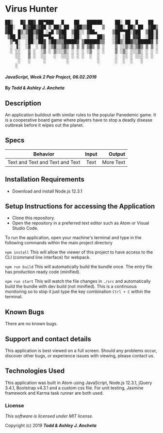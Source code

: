 # Virus Hunter
<pre>
██▒   █▓ ██▓ ██▀███   █    ██   ██████     ██░ ██  █    ██  ███▄    █ ▄▄▄█████▓▓█████  ██▀███  
▓██░   █▒▓██▒▓██ ▒ ██▒ ██  ▓██▒▒██    ▒    ▓██░ ██▒ ██  ▓██▒ ██ ▀█   █ ▓  ██▒ ▓▒▓█   ▀ ▓██ ▒ ██▒
▓██  █▒░▒██▒▓██ ░▄█ ▒▓██  ▒██░░ ▓██▄      ▒██▀▀██░▓██  ▒██░▓██  ▀█ ██▒▒ ▓██░ ▒░▒███   ▓██ ░▄█ ▒
 ▒██ █░░░██░▒██▀▀█▄  ▓▓█  ░██░  ▒   ██▒   ░▓█ ░██ ▓▓█  ░██░▓██▒  ▐▌██▒░ ▓██▓ ░ ▒▓█  ▄ ▒██▀▀█▄  
  ▒▀█░  ░██░░██▓ ▒██▒▒▒█████▓ ▒██████▒▒   ░▓█▒░██▓▒▒█████▓ ▒██░   ▓██░  ▒██▒ ░ ░▒████▒░██▓ ▒██▒
  ░ ▐░  ░▓  ░ ▒▓ ░▒▓░░▒▓▒ ▒ ▒ ▒ ▒▓▒ ▒ ░    ▒ ░░▒░▒░▒▓▒ ▒ ▒ ░ ▒░   ▒ ▒   ▒ ░░   ░░ ▒░ ░░ ▒▓ ░▒▓░
  ░ ░░   ▒ ░  ░▒ ░ ▒░░░▒░ ░ ░ ░ ░▒  ░ ░    ▒ ░▒░ ░░░▒░ ░ ░ ░ ░░   ░ ▒░    ░     ░ ░  ░  ░▒ ░ ▒░
    ░░   ▒ ░  ░░   ░  ░░░ ░ ░ ░  ░  ░      ░  ░░ ░ ░░░ ░ ░    ░   ░ ░   ░         ░     ░░   ░ 
     ░   ░     ░        ░           ░      ░  ░  ░   ░              ░             ░  ░   ░     
    ░                                                                                          
</pre>
#### _JavaScript, Week 2 Pair Project, *06.02.2019*_

#### By _Todd & Ashley J. Ancheta_

## Description
An application buildout with similar rules to the popular Panedemic game. It is a cooperative board game where players have to stop a deadly disease outbreak before it wipes out the planet.

## Specs
| Behavior | Input | Output |
| ------------- |:-------------:| -----:|
| Text and Text and Text and Text | Text | More Text |

## Installation Requirements
* Download and install Node.js 12.3.1

## Setup Instructions for accessing the Application
* Clone this repository.
* Open the repository in a preferred text editor such as Atom or Visual Studio Code.

To run the application, open your machine's terminal and type in the following commands within the main project directory

`npm install` This will allow the viewer of this project to have access to the CLI (command line interface) for webpack.

`npm run build`
This will automatically build the bundle once. The entry file has production ready code (minified).

`npm run start`
This will watch the file changes in `./src` and automatically build the bundle with dev build (not minified). This is a continuous monitoring so to stop it just type the key combination `Ctrl + C` within the terminal.

## Known Bugs
There are no known bugs.

## Support and contact details
This application is best viewed on a full screen. Should any problems occur, discover other bugs, or experience issues with viewing, please contact us.

## Technologies Used
This application was built in Atom using JavaScript, Node.js 12.3.1, jQuery 3.4.1, Bootstrap v4.3.1 and a custom css file. For unit testing, Jasmine framework and Karma task runner are both used.

### License

*This software is licensed under MIT license.*

Copyright (c) 2019 **_Todd & Ashley J. Ancheta_**